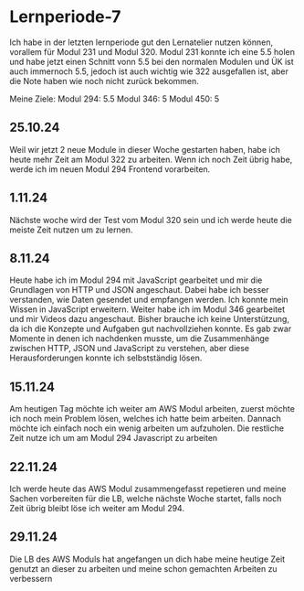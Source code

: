 # Lernperiode-7

Ich habe in der letzten lernperiode gut den Lernatelier nutzen können, vorallem für Modul 231 und Modul 320. Modul 231 konnte ich eine 5.5 holen und habe jetzt einen Schnitt vonn 5.5 bei den normalen Modulen und ÜK ist auch immernoch 5.5, jedoch ist auch wichtig wie 322 ausgefallen ist, aber die Note haben wie noch nicht zurück bekommen. 

Meine Ziele:
Modul 294: 5.5
Modul 346: 5
Modul 450: 5




## 25.10.24

Weil wir jetzt 2 neue Module in dieser Woche gestarten haben, habe ich heute mehr Zeit am Modul 322 zu arbeiten. Wenn ich noch Zeit übrig habe, werde ich im neuen Modul 294 Frontend vorarbeiten.

## 1.11.24

Nächste woche wird der Test vom Modul 320 sein und ich werde heute die meiste Zeit nutzen um zu lernen.

## 8.11.24

Heute habe ich im Modul 294 mit JavaScript gearbeitet und mir die Grundlagen von HTTP und JSON angeschaut. Dabei habe ich besser verstanden, wie Daten gesendet und empfangen werden. Ich konnte mein Wissen in JavaScript erweitern. Weiter habe ich im Modul 346 gearbeitet und mir Videos dazu angeschaut. Bisher brauche ich keine Unterstützung, da ich die Konzepte und Aufgaben gut nachvollziehen konnte. Es gab zwar Momente in denen ich nachdenken musste, um die Zusammenhänge zwischen HTTP, JSON und JavaScript zu verstehen, aber diese Herausforderungen konnte ich selbstständig lösen. 

## 15.11.24

Am heutigen Tag möchte ich weiter am AWS Modul arbeiten, zuerst möchte ich noch mein Problem lösen, welches ich hatte beim arbeiten. Dannach möchte ich einfach noch ein wenig arbeiten um aufzuholen. Die restliche Zeit nutze ich um am Modul 294 Javascript zu arbeiten

## 22.11.24

Ich werde heute das AWS Modul zusammengefasst repetieren und meine Sachen vorbereiten für die LB, welche nächste Woche startet, falls noch Zeit übrig bleibt löse ich weiter am Modul 294.

## 29.11.24

Die LB des AWS Moduls hat angefangen un dich habe meine heutige Zeit genutzt an dieser zu arbeiten und meine schon gemachten Arbeiten zu verbessern




